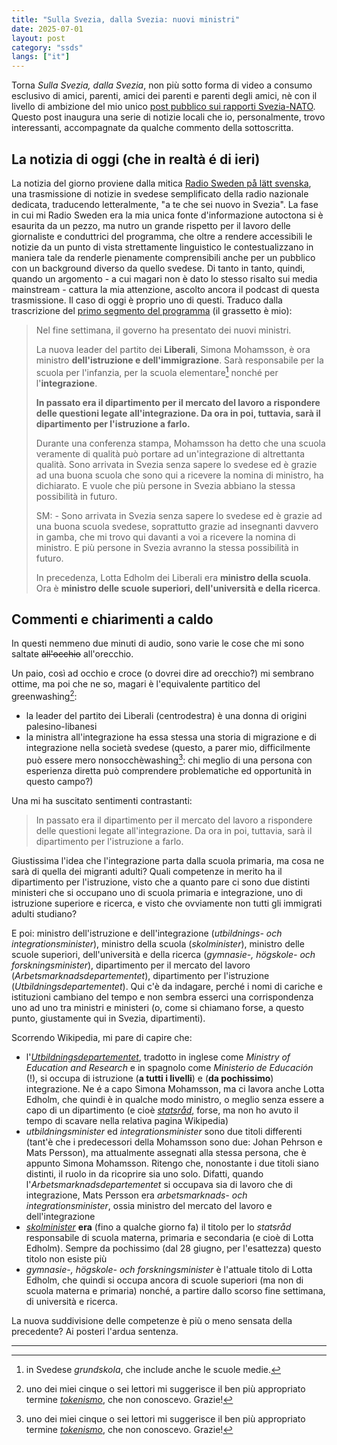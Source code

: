 ```yaml
---
title: "Sulla Svezia, dalla Svezia: nuovi ministri"
date: 2025-07-01
layout: post
category: "ssds"
langs: ["it"] 
---
```


Torna _Sulla Svezia, dalla Svezia_, non più sotto forma di video a consumo esclusivo di amici, parenti, amici dei parenti e parenti degli amici, nè con il livello di ambizione del mio unico [post pubblico sui rapporti Svezia-NATO](https://harisont.github.io/ssds/2022/05/24/sv-nato.html).
Questo post inaugura una serie di notizie locali che io, personalmente, trovo interessanti, accompagnate da qualche commento della sottoscritta.

## La notizia di oggi (che in realtà é di ieri)
La notizia del giorno proviene dalla mitica [Radio Sweden på lätt svenska](https://www.sverigesradio.se/radioswedenpalattsvenska), una trasmissione di notizie in svedese semplificato della radio nazionale dedicata, traducendo letteralmente, "a te che sei nuovo in Svezia".
La fase in cui mi Radio Sweden era la mia unica fonte d'informazione autoctona si è esaurita da un pezzo, ma nutro un grande rispetto per il lavoro delle giornaliste e conduttrici del programma, che oltre a rendere accessibili le notizie da un punto di vista strettamente linguistico le contestualizzano in maniera tale da renderle pienamente comprensibili anche per un pubblico con un background diverso da quello svedese.
Di tanto in tanto, quindi, quando un argomento - a cui magari non è dato lo stesso risalto sui media mainstream - cattura la mia attenzione, ascolto ancora il podcast di questa trasmissione. 
Il caso di oggi è proprio uno di questi. 
Traduco dalla trascrizione del [primo segmento del programma](https://www.sverigesradio.se/artikel/nya-ministrar-i-regeringen--2) (il grassetto è mio):

> Nel fine settimana, il governo ha presentato dei nuovi ministri.
> 
> La nuova leader del partito dei __Liberali__, Simona Mohamsson, è ora ministro __dell'istruzione e dell'immigrazione__. Sarà responsabile per la scuola per l'infanzia, per la scuola elementare[^1] nonché per l'__integrazione__.
>
> __In passato era il dipartimento per il mercato del lavoro a rispondere delle questioni legate all'integrazione. Da ora in poi, tuttavia, sarà il dipartimento per l'istruzione a farlo.__
>
> Durante una conferenza stampa, Mohamsson ha detto che una scuola veramente di qualità può portare ad un'integrazione di altrettanta qualità. Sono arrivata in Svezia senza sapere lo svedese ed è grazie ad una buona scuola che sono qui a ricevere la nomina di ministro, ha dichiarato. E vuole che più persone in Svezia abbiano la stessa possibilità in futuro.
>
> SM: - Sono arrivata in Svezia senza sapere lo svedese ed è grazie ad una buona scuola svedese, soprattutto grazie ad insegnanti davvero in gamba, che mi trovo qui davanti a voi a ricevere la nomina di ministro. E più persone in Svezia avranno la stessa possibilità in futuro.
>
> In precedenza, Lotta Edholm dei Liberali era __ministro della scuola__. Ora è __ministro delle scuole superiori, dell'università e della ricerca__.

## Commenti e chiarimenti a caldo
In questi nemmeno due minuti di audio, sono varie le cose che mi sono saltate ~~all'occhio~~ all'orecchio.

Un paio, così ad occhio e croce (o dovrei dire ad orecchio?) mi sembrano ottime, ma poi che ne so, magari è l'equivalente partitico del greenwashing[^2]:

- la leader del partito dei Liberali (centrodestra) è una donna di origini palesino-libanesi
- la ministra all'integrazione ha essa stessa una storia di migrazione e di integrazione nella società svedese (questo, a parer mio, difficilmente può essere mero nonsocchèwashing[^2]: chi meglio di una persona con esperienza diretta può comprendere problematiche ed opportunità in questo campo?)

Una mi ha suscitato sentimenti contrastanti:

> In passato era il dipartimento per il mercato del lavoro a rispondere delle questioni legate all'integrazione. Da ora in poi, tuttavia, sarà il dipartimento per l'istruzione a farlo.

Giustissima l'idea che l'integrazione parta dalla scuola primaria, ma cosa ne sarà di quella dei migranti adulti?
Quali competenze in merito ha il dipartimento per l'istruzione, visto che a quanto pare ci sono due distinti ministeri che si occupano uno di scuola primaria e integrazione, uno di istruzione superiore e ricerca, e visto che ovviamente non tutti gli immigrati adulti studiano?

E poi: ministro dell'istruzione e dell'integrazione (_utbildnings- och integrationsminister_), ministro della scuola (_skolminister_), ministro delle scuole superiori, dell'università e della ricerca (_gymnasie-, högskole- och forskningsminister_), dipartimento per il mercato del lavoro (_Arbetsmarknadsdepartementet_), dipartimento per l'istruzione (_Utbildningsdepartementet_).
Qui c'è da indagare, perché i nomi di cariche e istituzioni cambiano del tempo e non sembra esserci una corrispondenza uno ad uno tra ministri e ministeri (o, come si chiamano forse, a questo punto, giustamente qui in Svezia, dipartimenti).

Scorrendo Wikipedia, mi pare di capire che:

- l'[_Utbildningsdepartementet_](](https://sv.wikipedia.org/wiki/Utbildningsdepartementet)), tradotto in inglese come _Ministry of Education and Research_ e in spagnolo come _Ministerio de Educación_ (!), si occupa di istruzione (__a tutti i livelli__) e (__da pochissimo__) integrazione. Ne é a capo Simona Mohamsson, ma ci lavora anche Lotta Edholm, che quindi è in qualche modo ministro, o meglio senza essere a capo di un dipartimento (e cioè [_statsråd_](https://sv.wikipedia.org/wiki/Statsr%C3%A5d_(Sverige)), forse, ma non ho avuto il tempo di scavare nella relativa pagina Wikipedia)
- _utbildningsminister_ ed _integrationsminister_ sono due titoli differenti (tant'è che i predecessori della Mohamsson sono due: Johan Pehrson e
Mats Persson), ma attualmente assegnati alla stessa persona, che è appunto Simona Mohamsson. Ritengo che, nonostante i due titoli siano distinti, il ruolo in da ricoprire sia uno solo. Difatti, quando l'_Arbetsmarknadsdepartementet_ si occupava sia di lavoro che di integrazione, Mats Persson era _arbetsmarknads- och integrationsminister_, ossia ministro del mercato del lavoro e dell'integrazione
- [_skolminister_](https://sv.wikipedia.org/wiki/Sveriges_skolminister) __era__ (fino a qualche giorno fa) il titolo per lo _statsråd_ responsabile di scuola materna, primaria e secondaria (e cioè di Lotta Edholm). Sempre da pochissimo (dal 28 giugno, per l'esattezza) questo titolo non esiste più
- _gymnasie-, högskole- och forskningsminister_  è l'attuale titolo di Lotta Edholm, che quindi si occupa ancora di scuole superiori (ma non di scuola materna e primaria) nonché, a partire dallo scorso fine settimana, di università e ricerca. 

La nuova suddivisione delle competenze è più o meno sensata della precedente? Ai posteri l'ardua sentenza.

---

[^1]: in Svedese _grundskola_, che include anche le scuole medie.
[^2]: uno dei miei cinque o sei lettori mi suggerisce il ben più appropriato termine [_tokenismo_](https://it.wikipedia.org/wiki/Tokenismo), che non conoscevo. Grazie!